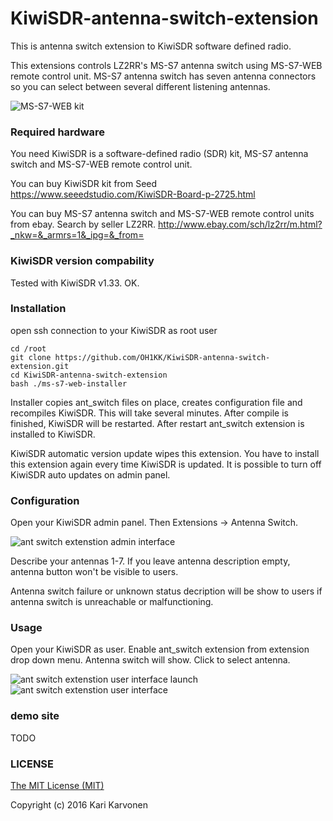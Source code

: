 # KiwiSDR-antenna-switch-extension

This is antenna switch extension to KiwiSDR software defined radio.

This extensions controls LZ2RR's MS-S7 antenna switch using MS-S7-WEB remote control unit. MS-S7 antenna switch has seven antenna connectors so you can select between several different listening antennas.

![MS-S7-WEB kit](http://oh1kk.toimii.fi/ant_switch_extension/MS-S7-WEB.jpg)

### Required hardware

You need KiwiSDR is a software-defined radio (SDR) kit, MS-S7 antenna switch and MS-S7-WEB remote control unit.

You can buy KiwiSDR kit from Seed https://www.seeedstudio.com/KiwiSDR-Board-p-2725.html

You can buy MS-S7 antenna switch and MS-S7-WEB remote control units from ebay. Search by seller LZ2RR. http://www.ebay.com/sch/lz2rr/m.html?_nkw=&_armrs=1&_ipg=&_from=

### KiwiSDR version compability

Tested with KiwiSDR v1.33. OK.

### Installation

open ssh connection to your KiwiSDR as root user

    cd /root
    git clone https://github.com/OH1KK/KiwiSDR-antenna-switch-extension.git
    cd KiwiSDR-antenna-switch-extension
    bash ./ms-s7-web-installer

Installer copies ant_switch files on place, creates configuration file and recompiles KiwiSDR. This will take several minutes. After compile is finished, KiwiSDR will be restarted. After restart ant_switch extension is installed to KiwiSDR.

KiwiSDR automatic version update wipes this extension. You have to install this extension again every time KiwiSDR is updated. It is possible to turn off KiwiSDR auto updates on admin panel.

### Configuration

Open your KiwiSDR admin panel. Then Extensions -> Antenna Switch.

![ant switch extenstion admin interface](http://oh1kk.toimii.fi/ant_switch_extension/admin_interface.png)

Describe your antennas 1-7. If you leave antenna description empty, antenna button won't be visible to users.

Antenna switch failure or unknown status decription will be show to users if antenna switch is unreachable or malfunctioning. 

### Usage

Open your KiwiSDR as user. Enable ant_switch extension from extension drop down menu. Antenna switch will show. Click to select antenna.

![ant switch extenstion user interface launch](http://oh1kk.toimii.fi/ant_switch_extension/user_interface_launch.png)
![ant switch extenstion user interface](http://oh1kk.toimii.fi/ant_switch_extension/user_interface.png)

### demo site

TODO

### LICENSE
[The MIT License (MIT)](LICENSE)

Copyright (c) 2016 Kari Karvonen
